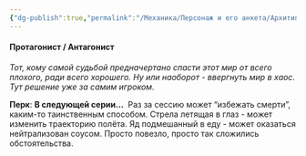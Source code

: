 ```yaml
---
{"dg-publish":true,"permalink":"/Механика/Персонаж и его анкета/Архитипы персонжей/Подробнее/Протагонист/","noteIcon":"","created":"2025-07-29T10:22:54.733+03:00","updated":"2025-07-29T00:21:07.324+03:00"}
---
```


#### Протагонист / Антагонист
*Тот, кому самой судьбой предначертано спасти этот мир от всего плохого, ради всего хорошего. Ну или наоборот - ввергнуть мир в хаос. Тут решение уже за самим игроком.* 

**Перк**: **В следующей серии…** 
Раз за сессию может “избежать смерти”, каким-то таинственным способом. Стрела летящая в глаз - может изменить траекторию полёта. Яд подмешанный в еду - может оказаться нейтрализован соусом. Просто повезло, просто так сложились обстоятельства.
